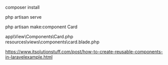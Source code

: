 composer install


php artisan serve


php artisan make:component Card


app\View\Components\Card.php
resources\views\components\card.blade.php



https://www.itsolutionstuff.com/post/how-to-create-reusable-components-in-laravelexample.html


